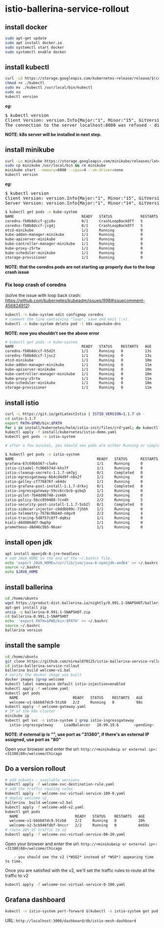 # istio-ballerina-service-rollout


## install docker
```bash
sudo apt-get update
sudo apt install docker.io
sudo systemctl start docker
sudo systemctl enable docker
```
    
## install kubectl

```bash
curl -LO https://storage.googleapis.com/kubernetes-release/release/$(curl -s https://storage.googleapis.com/kubernetes-release/release/stable.txt)/bin/linux/amd64/kubectl
chmod +x ./kubectl
sudo mv ./kubectl /usr/local/bin/kubectl
sudo su
kubectl version
```
***eg:***
<pre>
$ kubectl version
Client Version: version.Info{Major:"1", Minor:"15", GitVersion:"v1.15.0", GitCommit:"e8462b5b5dc2584fdcd18e6bcfe9f1e4d970a529", GitTreeState:"clean", BuildDate:"2019-06-19T16:40:16Z", GoVersion:"go1.12.5", Compiler:"gc", Platform:"linux/amd64"}
The connection to the server localhost:8080 was refused - did you specify the right host or port?
</pre>

**NOTE: k8s server will be installed in next step.**

## install minikube

```bash
curl -Lo minikube https://storage.googleapis.com/minikube/releases/latest/minikube-linux-amd64   && chmod +x minikube
sudo cp minikube /usr/local/bin && rm minikube
minikube start --memory=6000 --cpus=4 --vm-driver=none
kubectl version 
```
***eg:***
<pre>
$ kubectl version
Client Version: version.Info{Major:"1", Minor:"15", GitVersion:"v1.15.0", GitCommit:"e8462b5b5dc2584fdcd18e6bcfe9f1e4d970a529", GitTreeState:"clean", BuildDate:"2019-06-19T16:40:16Z", GoVersion:"go1.12.5", Compiler:"gc", Platform:"linux/amd64"}
Server Version: version.Info{Major:"1", Minor:"14", GitVersion:"v1.14.3", GitCommit:"5e53fd6bc17c0dec8434817e69b04a25d8ae0ff0", GitTreeState:"clean", BuildDate:"2019-06-06T01:36:19Z", GoVersion:"go1.12.5", Compiler:"gc", Platform:"linux/amd64"}
</pre>

```bash
$ kubectl get pods -n kube-system
NAME                               READY   STATUS             RESTARTS   AGE
coredns-fb8b8dccf-gjz8v            0/1     CrashLoopBackOff   5          5m49s
coredns-fb8b8dccf-jcg4j            0/1     CrashLoopBackOff   5          5m49s
etcd-minikube                      1/1     Running            0          4m45s
kube-addon-manager-minikube        1/1     Running            0          5m59s
kube-apiserver-minikube            1/1     Running            0          5m3s
kube-controller-manager-minikube   1/1     Running            0          4m38s
kube-proxy-z5rtw                   1/1     Running            0          5m49s
kube-scheduler-minikube            1/1     Running            0          4m41s
storage-provisioner                1/1     Running            0          5m48s
```

**NOTE: that the coredns pods are not starting up properly due to the loop crash issue**

### Fix loop crash of coredns 
(solve the issue with loop back crash: https://github.com/kubernetes/kubeadm/issues/998#issuecomment-456824912)

```bash
kubectl -n kube-system edit configmap coredns
# comment the line containing "loop", save and exit (:x).
kubectl -n kube-system delete pod -l k8s-app=kube-dns
```
**NOTE: now you shouldn't see the above error**

```bash
# kubectl get pods -n kube-system
NAME                               READY   STATUS    RESTARTS   AGE
coredns-fb8b8dccf-h5d2t            1/1     Running   0          13s
coredns-fb8b8dccf-ljsc2            1/1     Running   0          13s
etcd-minikube                      1/1     Running   0          10m
kube-addon-manager-minikube        1/1     Running   0          11m
kube-apiserver-minikube            1/1     Running   0          10m
kube-controller-manager-minikube   1/1     Running   0          10m
kube-proxy-z5rtw                   1/1     Running   0          11m
kube-scheduler-minikube            1/1     Running   0          10m
storage-provisioner                1/1     Running   0          11m
```

## install istio

```bash
curl -L https://git.io/getLatestIstio | ISTIO_VERSION=1.1.7 sh -
cd istio-1.1.7
export PATH=$PWD/bin:$PATH
for i in install/kubernetes/helm/istio-init/files/crd*yaml; do kubectl apply -f $i; done
kubectl apply -f install/kubernetes/istio-demo.yaml
kubectl get pods -n istio-system

# after a few minutes, you should see pods are either Running or completed.

$ kubectl get pods -n istio-system
NAME                                      READY   STATUS      RESTARTS   AGE
grafana-67c69bb567-clwkv                  1/1     Running     0          6m7s
istio-citadel-fc966574d-khs7f             1/1     Running     0          6m7s
istio-cleanup-secrets-1.1.7-sm7pj         0/1     Completed   0          6m8s
istio-egressgateway-6b4cd4d9f-n8x2f       1/1     Running     0          6m7s
istio-galley-cf776876f-x64dv              1/1     Running     0          6m7s
istio-grafana-post-install-1.1.7-drkxj    0/1     Completed   0          6m8s
istio-ingressgateway-59cc6ccbcb-gzbq5     1/1     Running     0          6m7s
istio-pilot-7b4dd9b748-zsk6h              2/2     Running     0          6m7s
istio-policy-5bcc859488-7cn4h             2/2     Running     5          6m7s
istio-security-post-install-1.1.7-5sb2l   0/1     Completed   0          6m8s
istio-sidecar-injector-c8ddbb99c-7jhbh    1/1     Running     0          6m6s
istio-telemetry-7678c9bb4d-n8gv9          2/2     Running     4          6m7s
istio-tracing-5d8f57c8ff-dq8sz            1/1     Running     0          6m6s
kiali-d4d886dd7-9wphp                     1/1     Running     0          6m7s
prometheus-d8d46c5b5-96smr                1/1     Running     0          6m7s
```

## install open jdk

```bash
apt install openjdk-8-jre-headless
# add JAVA_HOME to the end of the ~/.bashrc file.
echo 'export JAVA_HOME=/usr/lib/jvm/java-8-openjdk-amd64' >> ~/.bashrc
source ~/.bashrc
echo $JAVA_HOME
```

## install ballerina

```bash
cd /home/ubuntu
wget https://product-dist.ballerina.io/nightly/0.991.1-SNAPSHOT/ballerina-0.991.1-SNAPSHOT.zip
apt-get install zip
unzip -q ballerina-0.991.1-SNAPSHOT.zip
cd ballerina-0.991.1-SNAPSHOT 
echo  'export PATH=$PWD/bin:$PATH' >> ~/.bashrc
source ~/.bashrc
ballerina version 
```

## install the sample

```bash
cd /home/ubuntu
git clone https://github.com/nirmal070125/istio-ballerina-service-rollout.git
cd istio-ballerina-service-rollout
ballerina build welcome-v1.bal
# verify the docker image was built
docker images |grep welcome 
kubectl label namespace default istio-injection=enabled
kubectl apply -f welcome.yaml 
kubectl get pods 
  NAME                         READY   STATUS    RESTARTS   AGE
  welcome-v1-bbbb87dc9-5tzb8   2/2     Running   0          98s
kubectl apply -f welcome-gateway.yaml
# IP of the k8s cluster
minikube ip 
kubectl get svc -n istio-system | grep istio-ingressgateway
  istio-ingressgateway     LoadBalancer   10.99.19.6       <pending>          15020:31775/TCP,80:31380/TCP,443:31390/TCP,31400:31400/TCP,15029:31958/TCP,15030:31214/TCP,15031:32565/TCP,15032:32240/TCP,15443:31331/TCP   119m
```

**NOTE: if external ip is "<pending>", use port as "31380", if there's an external IP assigned, use port as "80"**
    
Open your browser and enter the url: `http://<minikubeip or external ip>:<31380|80>/welcome/Chicago`
      
    
## Do a version rollout
```bash
# add subsets - available versions
kubectl apply -f welcome-svc-destination-rule.yaml 
# add the traffic routing rules
kubectl apply -f welcome-svc-virtual-service-100-0.yaml 
# deploy welcome v2
ballerina  build welcome-v2.bal 
kubectl apply -f welcome-add-v2.yaml
kubectl get pods
  NAME                          READY   STATUS    RESTARTS   AGE
  welcome-v1-bbbb87dc9-5tzb8    2/2     Running   0          20h
  welcome-v2-5cb946fdbf-9nccr   2/2     Running   0          6m59s
# route 20% of traffic to v2
kubectl apply -f welcome-svc-virtual-service-80-20.yaml
```

Open your browser and enter the url: `http://<minikubeip or external ip>:<31380|80>/welcome/Chicago`

        - you should see the v2 (*WSO2* instead of *WSO*) appearing time to time.
    
Once you are satisfied with the v2, we'll set the traffic rules to route all the traffic to v2
```bash
kubectl apply -f welcome-svc-virtual-service-0-100.yaml 
```

## Grafana dashboard

```bash
kubectl -n istio-system port-forward $(kubectl -n istio-system get pod -l app=grafana -o jsonpath='{.items[0].metadata.name}') 3000:3000 &
```

URL: `http://localhost:3000/dashboard/db/istio-mesh-dashboard`

